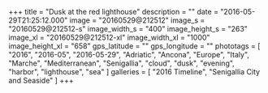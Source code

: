 +++
title = "Dusk at the red lighthouse"
description = ""
date = "2016-05-29T21:25:12.000"
image = "20160529@212512"
image_s = "20160529@212512-s"
image_width_s = "400"
image_height_s = "263"
image_xl = "20160529@212512-xl"
image_width_xl = "1000"
image_height_xl = "658"
gps_latitude = ""
gps_longitude = ""
phototags = [ "2016", "2016-05", "2016-05-29", "Adriatic", "Ancona", "Europe", "Italy", "Marche", "Mediterranean", "Senigallia", "cloud", "dusk", "evening", "harbor", "lighthouse", "sea" ]
galleries = [ "2016 Timeline", "Senigallia City and Seaside" ]
+++
